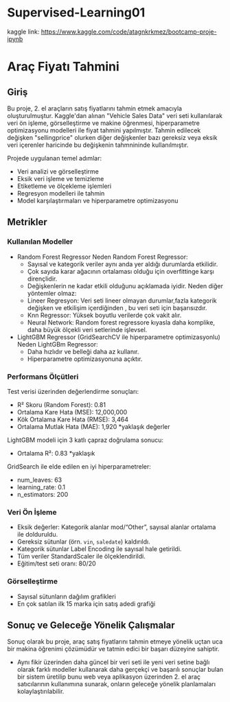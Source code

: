 # Supervised-Learning01
kaggle link: https://www.kaggle.com/code/atagnkrkmez/bootcamp-proje-ipynb

# Araç Fiyatı Tahmini

## Giriş

Bu proje, 2. el araçların satış fiyatlarını tahmin etmek amacıyla oluşturulmuştur. Kaggle'dan alınan "Vehicle Sales Data" veri seti kullanılarak veri ön işleme, görselleştirme ve makine öğrenmesi, hiperparametre optimizasyonu modelleri ile fiyat tahmini yapılmıştır. Tahmin edilecek değişken "sellingprice" olurken diğer değişkenler bazı gereksiz veya eksik veri içerenler haricinde bu değişkenin tahmnininde kullanılmıştır.

Projede uygulanan temel adımlar:
- Veri analizi ve görselleştirme
- Eksik veri işleme ve temizleme
- Etiketleme ve ölçekleme işlemleri
- Regresyon modelleri ile tahmin
- Model karşılaştırmaları ve hiperparametre optimizasyonu

## Metrikler

### Kullanılan Modeller
- Random Forest Regressor
  Neden Random Forest Regressor:
  - Sayısal ve kategorik veriler aynı anda yer aldığı durumlarda etkilidir.
  - Çok sayıda karar ağacının ortalaması olduğu için overfittinge karşı dirençlidir.
  - Değişkenlerin ne kadar etkili olduğunu açıklamada iyidir.
  Neden diğer yöntemler olmaz:
  - Lineer Regresyon: Veri seti lineer olmayan durumlar,fazla kategorik değişken ve etkilişim içerdiğinden , bu veri seti için başarısızdır.
  - Knn Regressor: Yüksek boyutlu verilerde çok vakit alır.
  - Neural Network: Random forest regressore kıyasla daha komplike, daha büyük ölçekli veri setlerinde işlevsel.
- LightGBM Regressor (GridSearchCV ile hiperparametre optimizasyonlu)
  Neden LightGBm Regressor:
  - Daha hızlıdır ve belleği daha az kullanır.
  - Hiperparametre optimizasyonuna açıktır.
 
### Performans Ölçütleri

Test verisi üzerinden değerlendirme sonuçları:

- R² Skoru (Random Forest): 0.81
- Ortalama Kare Hata (MSE): 12,000,000
- Kök Ortalama Kare Hata (RMSE): 3,464
- Ortalama Mutlak Hata (MAE): 1,920 *yaklaşık değerler
  
LightGBM modeli için 3 katlı çapraz doğrulama sonucu:
- Ortalama R²: 0.83 *yaklaşık

GridSearch ile elde edilen en iyi hiperparametreler:
- num_leaves: 63
- learning_rate: 0.1
- n_estimators: 200

### Veri Ön İşleme
- Eksik değerler: Kategorik alanlar mod/“Other”, sayısal alanlar ortalama ile dolduruldu.
- Gereksiz sütunlar (örn. `vin`, `saledate`) kaldırıldı.
- Kategorik sütunlar Label Encoding ile sayısal hale getirildi.
- Tüm veriler StandardScaler ile ölçeklendirildi.
- Eğitim/test seti oranı: 80/20

### Görselleştirme
- Sayısal sütunların dağılım grafikleri
- En çok satılan ilk 15 marka için satış adedi grafiği

## Sonuç ve Geleceğe Yönelik Çalışmalar
Sonuç olarak bu proje, araç satış fiyatlarını tahmin etmeye yönelik uçtan uca bir makina öğrenimi çözümüdür ve tatmin edici bir başarı düzeyine sahiptir.
- Aynı fikir üzerinden daha güncel bir veri seti ile yeni veri setine bağlı olarak farklı modeller kullanarak daha gerçekçi ve başarılı sonuçlar bulan bir sistem üretilip bunu web veya aplikasyon üzerinden 2. el araç satıcılarının kullanımına sunarak, onların geleceğe yönelik planlamaları kolaylaştırılabilir.
